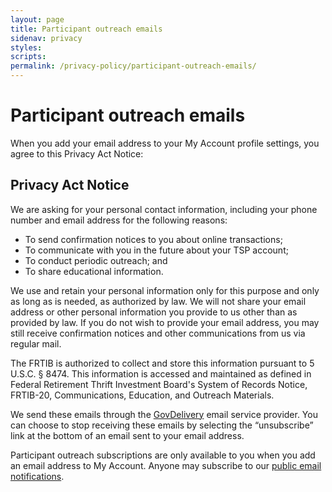 ```yaml
---
layout: page
title: Participant outreach emails
sidenav: privacy
styles:
scripts:
permalink: /privacy-policy/participant-outreach-emails/
---
```


# Participant outreach emails

When you add your email address to your My Account profile settings, you agree to this Privacy Act Notice:

## Privacy Act Notice

We are asking for your personal contact information, including your phone number and email address for the following reasons:

+ To send confirmation notices to you about online transactions;
+ To communicate with you in the future about your TSP account;
+ To conduct periodic outreach; and
+ To share educational information.

We use and retain your personal information only for this purpose and only as long as is needed, as authorized by law. We will not share your email address or other personal information you provide to us other than as provided by law. If you do not wish to provide your email address, you may still receive confirmation notices and other communications from us via regular mail.

The FRTIB is authorized to collect and store this information pursuant to 5 U.S.C. § 8474. This information is accessed and maintained as defined in Federal Retirement Thrift Investment Board's System of Records Notice, FRTIB-20, Communications, Education, and Outreach Materials.

We send these emails through the [GovDelivery](/exit/?idx=146) email service provider. You can choose to stop receiving these emails by selecting the “unsubscribe” link at the bottom of an email sent to your email address.

Participant outreach subscriptions are only available to you when you add an email address to My Account. Anyone may subscribe to our [public email notifications]("https://www.tsp.gov/ParticipantSupport/Content/notifications.html").
